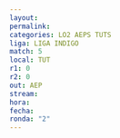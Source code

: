 ```yaml
---
layout: 
permalink: 
categories: LO2 AEPS TUTS
liga: LIGA INDIGO
match: 5
local: TUT
r1: 0
r2: 0
out: AEP
stream: 
hora: 
fecha: 
ronda: "2"
---
```

